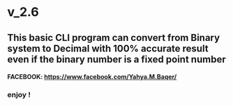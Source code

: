 # v_2.6
## This basic CLI program can convert from Binary system to Decimal with 100% accurate result even if the binary number is a fixed point number
#### FACEBOOK: https://www.facebook.com/Yahya.M.Baqer/
### enjoy !